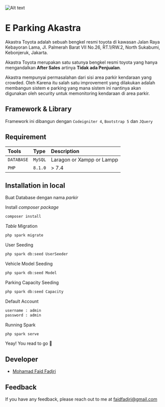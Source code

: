 ![Alt text](https://akastra.id/assets/images/article/d3841a529cdd7462c0c0f4f7b4bc35fe.jpg?raw=true "Title")

# **E Parking Akastra**

Akastra Toyota adalah sebuah bengkel resmi toyota di kawasan Jalan Raya Kebayoran Lama, Jl. Palmerah Barat VII No.26, RT.1/RW.2, North Sukabumi, Kebonjeruk, Jakarta.

Akastra Toyota merupakan satu satunya bengkel resmi toyota yang hanya mengandalkan **After Sales** artinya **Tidak ada Penjualan**.

Akastra mempunyai permasalahan dari sisi area parkir kendaraan yang crowded. Oleh Karena itu salah satu improvement yang dilakukan adalah membangun sistem e parking yang mana sistem ini nantinya akan digunakan oleh security untuk memonitoring kendaraan di area parkir.

## Framework & Library

Framework ini dibangun dengan `Codeigniter 4`, `Bootstrap 5` dan `JQuery`

## Requirement

| Tools      | Type    | Description               |
| :--------- | :------ | :------------------------ |
| `DATABASE` | `MySQL` | Laragon or Xampp or Lampp |
| `PHP`      | `8.1.0` | > 7.4                     |

## Installation in local

Buat Database dengan nama _parkir_

Install _composer package_

```bash
composer install
```

_Table_ Migration

```bash
php spark migrate
```

User Seeding

```bash
php spark db:seed UserSeeder
```

Vehicle Model Seeding

```bash
php spark db:seed Model
```

Parking Capacity Seeding

```bash
php spark db:seed Capacity
```

Default Account

```bash
username : admin
password : admin
```

Running Spark

```bash
php spark serve
```

Yeay! You read to go 🎉

## Developer

- [Mohamad Faid Fadjri](https://faidfadjri.github.io)

## Feedback

If you have any feedback, please reach out to me at faidfadjri@gmail.com
